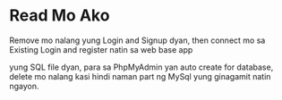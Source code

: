 # Read Mo Ako

Remove mo nalang yung Login and Signup dyan, then connect mo sa Existing Login and register natin sa web base app

yung SQL file dyan, para sa PhpMyAdmin yan auto create for database, delete mo nalang kasi hindi naman part ng MySql yung ginagamit natin ngayon.
